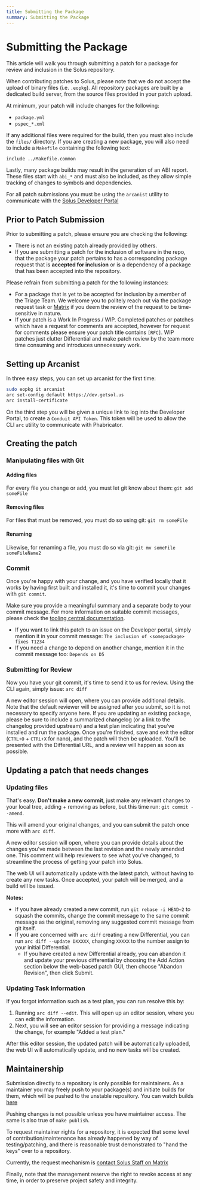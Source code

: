 ```yaml
---
title: Submitting the Package
summary: Submitting the Package
---
```


# Submitting the Package

This article will walk you through submitting a patch for a package for review and inclusion in the Solus repository.

When contributing patches to Solus, please note that we do not accept the upload of binary files (i.e. `.eopkg`).
All repository packages are built by a dedicated build server, from the source files provided in your patch upload.

At minimum, your patch will include changes for the following:

- `package.yml`
- `pspec_*.xml`

If any additional files were required for the build, then you must also include the `files/` directory.
If you are creating a new package, you will also need to include a `Makefile` containing the following text:

```
include ../Makefile.common
```

Lastly, many package builds may result in the generation of an ABI report. These files start with `abi_*` and must also
be included, as they allow simple tracking of changes to symbols and dependencies.

For all patch submissions you must be using the `arcanist` utility to communicate with the [Solus Developer Portal](https://dev.getsol.us/)

## Prior to Patch Submission

Prior to submitting a patch, please ensure you are checking the following:

- There is not an existing patch already provided by others.
- If you are submitting a patch for the inclusion of software in the repo, that the package your patch pertains to has a corresponding package request that is **accepted for inclusion** or is a dependency of a package that has been accepted into the repository.

Please refrain from submitting a patch for the following instances:

- For a package that is yet to be accepted for inclusion by a member of the Triage Team. We welcome you to politely reach out via the package request task or [Matrix](/docs/user/contributing/getting-involved#matrix-chat) if you deem the review of the request to be time-sensitive in nature.
- If your patch is a Work In Progress / WIP. Completed patches or patches which have a request for comments are accepted, however for request for comments please ensure your patch title contains `[RFC]`. WIP patches just clutter Differential and make patch review by the team more time consuming and introduces unnecessary work.

## Setting up Arcanist

In three easy steps, you can set up arcanist for the first time:

```bash
sudo eopkg it arcanist
arc set-config default https://dev.getsol.us
arc install-certificate
```

On the third step you will be given a unique link to log into the Developer Portal, to create a `Conduit API Token`. This
token will be used to allow the CLI `arc` utility to communicate with Phabricator.

## Creating the patch

### Manipulating files with Git

#### Adding files

For every file you change or add, you must let git know about them: `git add someFile`

#### Removing files

For files that must be removed, you must do so using git: `git rm someFile`

#### Renaming

Likewise, for renaming a file, you must do so via git: `git mv someFile someFileName2`

### Commit

Once you're happy with your change, and you have verified locally that it works by having first built and
installed it, it's time to commit your changes with `git commit`.

Make sure you provide a meaningful summary and a separate body to your commit message. For more information
on suitable commit messages, please check the [tooling central documentation](https://github.com/solus-project/tooling-central/blob/master/README.rst#using-git).

- If you want to link this patch to an issue on the Developer portal, simply mention it in your commit message: `The inclusion of <somepackage> fixes T1234`
- If you need a change to depend on another change, mention it in the commit message too: `Depends on D5`

### Submitting for Review

Now you have your git commit, it's time to send it to us for review. Using the CLI again, simply issue: `arc diff`

A new editor session will open, where you can provide additional details. Note that the default reviewer will be assigned after you submit, so it is not necessary to specify anyone here. If you are updating an existing package, please be sure to include a summarized changelog (or a link to the changelog provided upstream) and a test plan indicating that you've installed and run the package. Once you're finished, save and exit the editor (`CTRL+O` + `CTRL+X` for nano), and the patch will then be uploaded. You'll be presented with the Differential URL, and a review will happen as soon as possible.

## Updating a patch that needs changes

### Updating files

That's easy. **Don't make a new commit**, just make any relevant changes to your local tree, adding + removing as before, but this time run: `git commit --amend`.

This will amend your original changes, and you can submit the patch once more with `arc diff`.

A new editor session will open, where you can provide details about the changes you've made between the last revision and the newly amended one. This comment will help reviewers to see what you've changed, to streamline the process of getting your patch into Solus.

The web UI will automatically update with the latest patch, without having to create any new tasks. Once accepted, your patch will be merged, and a build will be issued.

**Notes:**

- If you have already created a new commit, run `git rebase -i HEAD~2` to squash the commits, change the commit message to the same commit message as the original, removing any suggested commit message from git itself.
- If you are concerned with `arc diff` creating a new Differential, you can run `arc diff --update DXXXXX`, changing `XXXXX` to the number assign to your initial Differential.
  - If you have created a new Differential already, you can abandon it and update your previous differential by choosing the Add Action section below the web-based patch GUI, then choose "Abandon Revision", then click Submit.

### Updating Task Information

If you forgot information such as a test plan, you can run resolve this by:

1. Running `arc diff --edit`. This will open up an editor session, where you can edit the information.
2. Next, you will see an editor session for providing a message indicating the change, for example "Added a test plan."

After this editor session, the updated patch will be automatically uploaded, the web UI will automatically update, and no new tasks will be created.

## Maintainership

Submission directly to a repository is only possible for maintainers. As a maintainer you may freely push to your package(s) and initiate builds for them, which will be pushed to the unstable repository. You can watch builds [here](https://build.getsol.us/)

Pushing changes is not possible unless you have maintainer access. The same is also true of `make publish`.

To request maintainer rights for a repository, it is expected that some level of contribution/maintenance has already happened by way of testing/patching, and there is reasonable trust demonstrated to "hand the keys"
over to a repository.

Currently, the request mechanism is [contact Solus Staff on Matrix](/docs/user/contributing/getting-involved#matrix-chat)

Finally, note that the management reserve the right to revoke access at any time, in order to preserve project safety and integrity.
